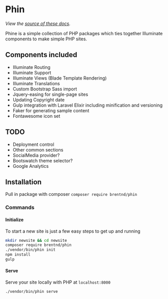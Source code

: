 # Phin

*View the [source of these docs](https://github.com/brentnd/phin/tree/master/docs).*

Phine is a simple collection of PHP packages which ties together Illuminate components to make simple PHP sites.

## Components included
* Illuminate Routing
* Illuminate Support
* Illuminate Views (Blade Template Rendering)
* Illuminate Translations
* Custom Bootstrap Sass import
* Jquery-easing for single-page sites
* Updating Copyright date
* Gulp integration with Laravel Elixir including minification and versioning
* Faker for generating sample content
* Fontawesome icon set

## TODO
* Deployment control
* Other common sections
* SocialMedia provider?
* Bootswatch theme selector?
* Google Analytics

## Installation

Pull in package with composer
`composer require brentnd/phin`

### Commands

#### Initialize

To start a new site is just a few easy steps to get up and running

```bash
mkdir newsite && cd newsite
composer require brentnd/phin
./vendor/bin/phin init
npm install
gulp
```

#### Serve

Serve your site locally with PHP at `localhost:8000`

```bash
./vendor/bin/phin serve
```